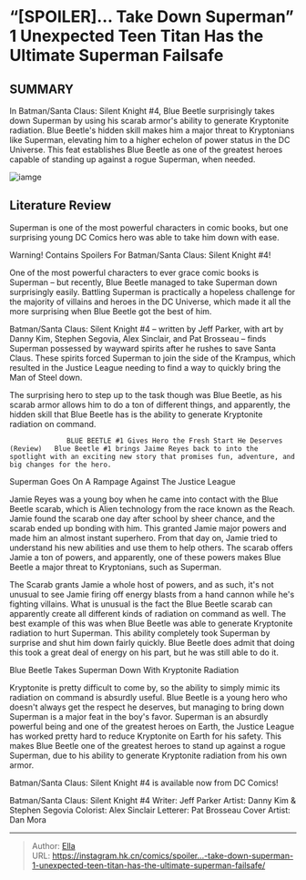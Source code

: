 # “[SPOILER]... Take Down Superman” 1 Unexpected Teen Titan Has the Ultimate Superman Failsafe


## SUMMARY 



  In Batman/Santa Claus: Silent Knight #4, Blue Beetle surprisingly takes down Superman by using his scarab armor&#39;s ability to generate Kryptonite radiation.   Blue Beetle&#39;s hidden skill makes him a major threat to Kryptonians like Superman, elevating him to a higher echelon of power status in the DC Universe.   This feat establishes Blue Beetle as one of the greatest heroes capable of standing up against a rogue Superman, when needed.  

![iamge](https://static1.srcdn.com/wordpress/wp-content/uploads/2023/09/superman-and-kryptonite-dc.jpg)

## Literature Review

Superman is one of the most powerful characters in comic books, but one surprising young DC Comics hero was able to take him down with ease.




Warning! Contains Spoilers For Batman/Santa Claus: Silent Knight #4!




One of the most powerful characters to ever grace comic books is Superman – but recently, Blue Beetle managed to take Superman down surprisingly easily. Battling Superman is practically a hopeless challenge for the majority of villains and heroes in the DC Universe, which made it all the more surprising when Blue Beetle got the best of him.

Batman/Santa Claus: Silent Knight #4 – written by Jeff Parker, with art by Danny Kim, Stephen Segovia, Alex Sinclair, and Pat Brosseau – finds Superman possessed by wayward spirits after he rushes to save Santa Claus. These spirits forced Superman to join the side of the Krampus, which resulted in the Justice League needing to find a way to quickly bring the Man of Steel down.



          

The surprising hero to step up to the task though was Blue Beetle, as his scarab armor allows him to do a ton of different things, and apparently, the hidden skill that Blue Beetle has is the ability to generate Kryptonite radiation on command.




                  BLUE BEETLE #1 Gives Hero the Fresh Start He Deserves (Review)   Blue Beetle #1 brings Jaime Reyes back to into the spotlight with an exciting new story that promises fun, adventure, and big changes for the hero.   


 Superman Goes On A Rampage Against The Justice League 


          

Jamie Reyes was a young boy when he came into contact with the Blue Beetle scarab, which is Alien technology from the race known as the Reach. Jamie found the scarab one day after school by sheer chance, and the scarab ended up bonding with him. This granted Jamie major powers and made him an almost instant superhero. From that day on, Jamie tried to understand his new abilities and use them to help others. The scarab offers Jamie a ton of powers, and apparently, one of these powers makes Blue Beetle a major threat to Kryptonians, such as Superman.




The Scarab grants Jamie a whole host of powers, and as such, it&#39;s not unusual to see Jamie firing off energy blasts from a hand cannon while he&#39;s fighting villains. What is unusual is the fact the Blue Beetle scarab can apparently create all different kinds of radiation on command as well. The best example of this was when Blue Beetle was able to generate Kryptonite radiation to hurt Superman. This ability completely took Superman by surprise and shut him down fairly quickly. Blue Beetle does admit that doing this took a great deal of energy on his part, but he was still able to do it.



 Blue Beetle Takes Superman Down With Kryptonite Radiation 


          

Kryptonite is pretty difficult to come by, so the ability to simply mimic its radiation on command is absurdly useful. Blue Beetle is a young hero who doesn&#39;t always get the respect he deserves, but managing to bring down Superman is a major feat in the boy&#39;s favor. Superman is an absurdly powerful being and one of the greatest heroes on Earth, the Justice League has worked pretty hard to reduce Kryptonite on Earth for his safety. This makes Blue Beetle one of the greatest heroes to stand up against a rogue Superman, due to his ability to generate Kryptonite radiation from his own armor.






Batman/Santa Claus: Silent Knight #4 is available now from DC Comics!




 Batman/Santa Claus: Silent Knight #4                 Writer: Jeff Parker   Artist: Danny Kim &amp; Stephen Segovia   Colorist: Alex Sinclair   Letterer: Pat Brosseau   Cover Artist: Dan Mora      




---

> Author: [Ella](https://instagram.hk.cn/)  
> URL: https://instagram.hk.cn/comics/spoiler...-take-down-superman-1-unexpected-teen-titan-has-the-ultimate-superman-failsafe/  

